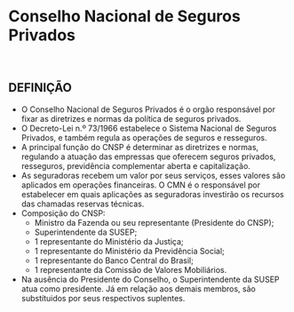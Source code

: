 # Conselho Nacional de Seguros Privados

<br>

## DEFINIÇÃO
* O Conselho Nacional de Seguros Privados é o orgão responsável por fixar as diretrizes e normas da política de seguros privados.
* O Decreto-Lei n.º 73/1966 estabelece o Sistema Nacional de Seguros Privados, e também regula as operações de seguros e resseguros.
* A principal função do CNSP é determinar as diretrizes e normas, regulando a atuação das empressas que oferecem seguros privados, resseguros, previdência complementar aberta e capitalização.
* As seguradoras recebem um valor por seus serviços, esses valores são aplicados em operações financeiras. O CMN é o responsável por estabelecer em quais aplicações as seguradoras investirão os recursos das chamadas reservas técnicas.
* Composição do CNSP:
  - Ministro da Fazenda ou seu representante (Presidente do CNSP);
  - Superintendente da SUSEP;
  - 1 representante do Ministério da Justiça;
  - 1 representante do Ministério da Previdência Social;
  - 1 representante do Banco Central do Brasil;
  - 1 representante da Comissão de Valores Mobiliários.
* Na ausência do Presidente do Conselho, o Superintendente da SUSEP atua como presidente. Já em relação aos demais membros, são substítuidos por seus respectivos suplentes.